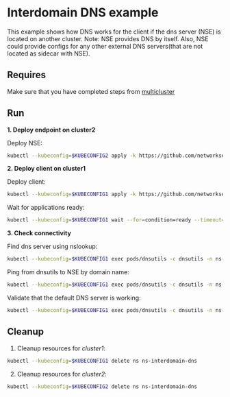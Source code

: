 # Interdomain DNS example

This example shows how DNS works for the client if the dns server (NSE) is located on another cluster.
Note: NSE provides DNS by itself. Also, NSE could provide configs for any other external DNS servers(that are not located as sidecar with NSE).

## Requires

Make sure that you have completed steps from [multicluster](../../)

## Run

**1. Deploy endpoint on cluster2**

Deploy NSE:
```bash
kubectl --kubeconfig=$KUBECONFIG2 apply -k https://github.com/networkservicemesh/deployments-k8s/examples/multicluster/usecases/interdomain_dns/cluster2?ref=852b30a41ef8cddfd05cda8d9a7ef647c380af8f
```

**2. Deploy client on cluster1**

Deploy client:
```bash
kubectl --kubeconfig=$KUBECONFIG1 apply -k https://github.com/networkservicemesh/deployments-k8s/examples/multicluster/usecases/interdomain_dns/cluster1?ref=852b30a41ef8cddfd05cda8d9a7ef647c380af8f
```

Wait for applications ready:
```bash
kubectl --kubeconfig=$KUBECONFIG1 wait --for=condition=ready --timeout=5m pod -l app=dnsutils -n ns-interdomain-dns
```

**3. Check connectivity**

Find dns server using nslookup: 
```bash
kubectl --kubeconfig=$KUBECONFIG1 exec pods/dnsutils -c dnsutils -n ns-interdomain-dns -- nslookup -norec -nodef my.coredns.service
```

Ping from dnsutils to NSE by domain name:
```bash
kubectl --kubeconfig=$KUBECONFIG1 exec pods/dnsutils -c dnsutils -n ns-interdomain-dns -- ping -c 4 my.coredns.service
```

Validate that the default DNS server is working:
```bash
kubectl --kubeconfig=$KUBECONFIG1 exec pods/dnsutils -c dnsutils -n ns-interdomain-dns -- dig kubernetes.default A kubernetes.default AAAA | grep "kubernetes.default.svc.cluster.local"
```

## Cleanup

1. Cleanup resources for *cluster1*:
```bash
kubectl --kubeconfig=$KUBECONFIG1 delete ns ns-interdomain-dns
```

2. Cleanup resources for *cluster2*:
```bash
kubectl --kubeconfig=$KUBECONFIG2 delete ns ns-interdomain-dns
```
